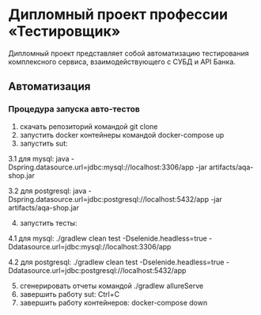# Дипломный проект профессии «Тестировщик»
Дипломный проект представляет собой автоматизацию тестирования комплексного сервиса, взаимодействующего с СУБД и API Банка.

## Автоматизация
### Процедура запуска авто-тестов 
1) скачать репозиторий командой git clone
2) запустить docker контейнеры командой docker-compose up
3) запустить sut:

3.1 для mysql:  java -Dspring.datasource.url=jdbc:mysql://localhost:3306/app -jar artifacts/aqa-shop.jar

3.2 для postgresql:  java -Dspring.datasource.url=jdbc:postgresql://localhost:5432/app -jar artifacts/aqa-shop.jar

4) запустить тесты:

4.1 для mysql:  ./gradlew clean test -Dselenide.headless=true -Ddatasource.url=jdbc:mysql://localhost:3306/app

4.2 для postgresql:  ./gradlew clean test -Dselenide.headless=true -Ddatasource.url=jdbc:postgresql://localhost:5432/app

5) сгенерировать отчеты командой ./gradlew allureServe
6) завершить работу sut:  Ctrl+C
7) завершить работу контейнеров: docker-compose down